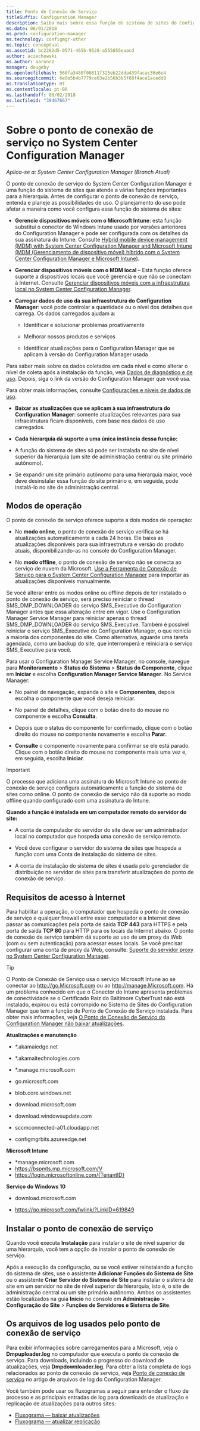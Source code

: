 ```yaml
---
title: Ponto de Conexão de Serviço
titleSuffix: Configuration Manager
description: Saiba mais sobre essa função do sistema de sites do Configuration Manager, bem como entenda e planeje seus diversos usos.
ms.date: 08/01/2018
ms.prod: configuration-manager
ms.technology: configmgr-other
ms.topic: conceptual
ms.assetid: bc2282d5-0571-465b-9528-a555855eaacd
author: aczechowski
ms.author: aaroncz
manager: dougeby
ms.openlocfilehash: 560fa3480f00811f325eb22dda439facac36e6e4
ms.sourcegitcommit: 6e0e5b4b7779ce03e2b56b3b5f68f4ace1acedd8
ms.translationtype: HT
ms.contentlocale: pt-BR
ms.lasthandoff: 08/02/2018
ms.locfileid: "39467667"
---
```

# <a name="about-the-service-connection-point-in-system-center-configuration-manager"></a>Sobre o ponto de conexão de serviço no System Center Configuration Manager

*Aplica-se a: System Center Configuration Manager (Branch Atual)*

O ponto de conexão de serviço do System Center Configuration Manager é uma função do sistema de sites que atende a várias funções importantes para a hierarquia. Antes de configurar o ponto de conexão de serviço, entenda e planeje as possibilidades de uso.  O planejamento do uso pode afetar a maneira como você configura essa função do sistema de sites:  

-   **Gerencie dispositivos móveis com o Microsoft Intune**: esta função substitui o conector do Windows Intune usado por versões anteriores do Configuration Manager e pode ser configurada com os detalhes da sua assinatura do Intune. Consulte [Hybrid mobile device management (MDM) with System Center Configuration Manager and Microsoft Intune (MDM (Gerenciamento de dispositivo móvel) híbrido com o System Center Configuration Manager e Microsoft Intune)](../../../../mdm/understand/hybrid-mobile-device-management.md).  

-   **Gerenciar dispositivos móveis com o MDM local** – Esta função oferece suporte a dispositivos locais que você gerencia e que não se conectam à Internet. Consulte [Gerenciar dispositivos móveis com a infraestrutura local no System Center Configuration Manager](../../../../mdm/understand/manage-mobile-devices-with-on-premises-infrastructure.md).  

-   **Carregar dados de uso da sua infraestrutura do Configuration Manager**: você pode controlar a quantidade ou o nível dos detalhes que carrega. Os dados carregados ajudam a:  

    -   Identificar e solucionar problemas proativamente  

    -   Melhorar nossos produtos e serviços  

    -   Identificar atualizações para o Configuration Manager que se aplicam à versão do Configuration Manager usada  

  Para saber mais sobre os dados coletados em cada nível e como alterar o nível de coleta após a instalação da função, veja [Dados de diagnóstico e de uso](/sccm/core/plan-design/diagnostics/diagnostics-and-usage-data). Depois, siga o link da versão do Configuration Manager que você usa.  

  Para obter mais informações, consulte [Configurações e níveis de dados de uso](../../../../core/servers/deploy/install/setup-reference.md#bkmk_usage).  

-   **Baixar as atualizações que se aplicam à sua infraestrutura do Configuration Manager**: somente atualizações relevantes para sua infraestrutura ficam disponíveis, com base nos dados de uso carregados.  

- **Cada hierarquia dá suporte a uma única instância dessa função:**  

 -   A função do sistema de sites só pode ser instalada no site de nível superior da hierarquia (um site de administração central ou site primário autônomo).  

  -   Se expandir um site primário autônomo para uma hierarquia maior, você deve desinstalar essa função do site primário e, em seguida, pode instalá-lo no site de administração central.  


##  <a name="bkmk_modes"></a> Modos de operação  
 O ponto de conexão de serviço oferece suporte a dois modos de operação:  

-   No **modo online**, o ponto de conexão de serviço verifica se há atualizações automaticamente a cada 24 horas. Ele baixa as atualizações disponíveis para sua infraestrutura e versão do produto atuais, disponibilizando-as no console do Configuration Manager.  

-   No **modo offline**, o ponto de conexão de serviço não se conecta ao serviço de nuvem da Microsoft. [Use a Ferramenta de Conexão de Serviço para o System Center Configuration Manager](../../../../core/servers/manage/use-the-service-connection-tool.md) para importar as atualizações disponíveis manualmente.  

Se você alterar entre os modos online ou offline depois de ter instalado o ponto de conexão de serviço, será preciso reiniciar o thread SMS_DMP_DOWNLOADER do serviço SMS_Executive do Configuration Manager antes que essa alteração entre em vigor. Use o Configuration Manager Service Manager para reiniciar apenas o thread SMS_DMP_DOWNLOADER do serviço SMS_Executive. Também é possível reiniciar o serviço SMS_Executive do Configuration Manager, o que reinicia a maioria dos componentes do site. Como alternativa, aguarde uma tarefa agendada, como um backup do site, que interromperá e reiniciará o serviço SMS_Executive para você.  

Para usar o Configuration Manager Service Manager, no console, navegue para **Monitoramento** > **Status do Sistema** > **Status do Componente**, clique em **Iniciar** e escolha **Configuration Manager Service Manager**. No Service Manager:  

-   No painel de navegação, expanda o site e **Componentes**, depois escolha o componente que você deseja reiniciar.  

-   No painel de detalhes, clique com o botão direito do mouse no componente e escolha **Consulta**.  

-   Depois que o status do componente for confirmado, clique com o botão direito do mouse no componente novamente e escolha **Parar**.  

-   **Consulte** o componente novamente para confirmar se ele está parado. Clique com o botão direito do mouse no componente mais uma vez e, em seguida, escolha **Iniciar**.  

> [!IMPORTANT]  
>  O processo que adiciona uma assinatura do Microsoft Intune ao ponto de conexão de serviço configura automaticamente a função do sistema de sites como online. O ponto de conexão de serviço não dá suporte ao modo offline quando configurado com uma assinatura do Intune.  

**Quando a função é instalada em um computador remoto do servidor do site:**  

-   A conta de computador do servidor do site deve ser um administrador local no computador que hospeda uma conexão de serviço remoto.

-   Você deve configurar o servidor do sistema de sites que hospeda a função com uma Conta de instalação do sistema de sites.  

-   A conta de instalação do sistema de sites é usada pelo gerenciador de distribuição no servidor de sites para transferir atualizações do ponto de conexão de serviço.

##  <a name="bkmk_urls"></a> Requisitos de acesso à Internet  
Para habilitar a operação, o computador que hospeda o ponto de conexão de serviço e qualquer firewall entre esse computador e a Internet deve passar as comunicações pela porta de saída **TCP 443** para HTTPS e pela porta de saída **TCP 80** para HTTP para os locais da Internet abaixo. O ponto de conexão de serviço também dá suporte ao uso de um proxy da Web (com ou sem autenticação) para acessar esses locais.  Se você precisar configurar uma conta de proxy da Web, consulte: [Suporte do servidor proxy no System Center Configuration Manager](/sccm/core/plan-design/network/proxy-server-support).

> [!TIP]
> O Ponto de Conexão de Serviço usa o serviço Microsoft Intune ao se conectar ao http://go.Microsoft.com ou ao http://manage.Microsoft.com. Há um problema conhecido em que o Conector do Intune apresenta problemas de conectividade se o Certificado Raiz do Baltimore CyberTrust não está instalado, expirou ou está corrompido no Sistema de Sites do Configuration Manager que tem a função de Ponto de Conexão de Serviço instalada. Para obter mais informações, veja [O Ponto de Conexão de Serviço do Configuration Manager não baixar atualizações](https://support.microsoft.com/help/3187516).

**Atualizações e manutenção**  

-   *.akamaiedge.net  

-   *.akamaitechnologies.com 

-   *.manage.microsoft.com

-   go.microsoft.com

-   blob.core.windows.net  

-   download.microsoft.com  

-   download.windowsupdate.com

-   sccmconnected-a01.cloudapp.net  

- configmgrbits.azureedge.net

**Microsoft Intune**  

-   *manage.microsoft.com  
-   https://bspmts.mp.microsoft.com/V
-   https://login.microsoftonline.com/{TenantID}


**Serviço do Windows 10**  

-   download.microsoft.com  

-   https://go.microsoft.com/fwlink/?LinkID=619849  

## <a name="install-the-service-connection-point"></a>Instalar o ponto de conexão de serviço
Quando você executa **Instalação** para instalar o site de nível superior de uma hierarquia, você tem a opção de instalar o ponto de conexão de serviço.

Após a execução da configuração, ou se você estiver reinstalando a função do sistema de sites, use o assistente **Adicionar Funções do Sistema de Site** ou o assistente **Criar Servidor do Sistema de Site** para instalar o sistema de site em um servidor no site de nível superior da hierarquia, isto é, o site de administração central ou um site primário autônomo. Ambos os assistentes estão localizados na guia **Início** no console em **Administração** > **Configuração do Site** > **Funções de Servidores e Sistema de Site**.

## <a name="log-files-used-by-the-service-connection-point"></a>Os arquivos de log usados pelo ponto de conexão de serviço
Para exibir informações sobre carregamentos para a Microsoft, veja o **Dmpuploader.log** no computador que executa o ponto de conexão de serviço.  Para downloads, incluindo o progresso do download de atualizações, veja **Dmpdownloader.log**. Para obter a lista completa de logs relacionados ao ponto de conexão de serviço, veja [Ponto de conexão de serviço](/sccm/core/plan-design/hierarchy/log-files#BKMK_WITLog) no artigo de arquivos de log do Configuration Manager.

Você também pode usar os fluxogramas a seguir para entender o fluxo de processo e as principais entradas de log para downloads de atualização e replicação de atualizações para outros sites:
 - [Fluxograma — baixar atualizações](/sccm/core/servers/manage/download-updates-flowchart)
 - [Fluxograma — atualizar replicação](/sccm/core/servers/manage/update-replication-flowchart)
